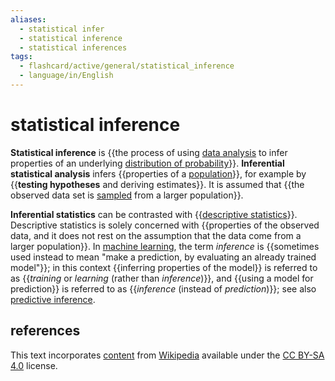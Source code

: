 ```yaml
---
aliases:
  - statistical infer
  - statistical inference
  - statistical inferences
tags:
  - flashcard/active/general/statistical_inference
  - language/in/English
---
```


# statistical inference

__Statistical inference__ is {{the process of using [data analysis](data%20analysis.md) to infer properties of an underlying [distribution of probability](probability%20distribution.md)}}. __Inferential statistical analysis__ infers {{properties of a [population](statistical%20population.md)}}, for example by {{__testing hypotheses__ and deriving estimates}}. It is assumed that {{the observed data set is [sampled](sampling%20(statistics).md) from a larger population}}. <!--SR:!2024-11-01,44,290!2025-03-24,154,310!2024-11-05,47,290!2024-11-21,60,310-->

__Inferential statistics__ can be contrasted with {{[descriptive statistics](descriptive%20statistics.md)}}. Descriptive statistics is solely concerned with {{properties of the observed data, and it does not rest on the assumption that the data come from a larger population}}. In [machine learning](machine%20learning.md), the term _inference_ is {{sometimes used instead to mean "make a prediction, by evaluating an already trained model"}}; in this context {{inferring properties of the model}} is referred to as {{_training_ or _learning_ (rather than _inference_)}}, and {{using a model for prediction}} is referred to as {{_inference_ (instead of _prediction_)}}; see also [predictive inference](statistical%20inference.md#prediction). <!--SR:!2024-11-13,56,310!2024-11-06,48,290!2024-12-03,72,310!2024-11-08,52,310!2024-11-30,69,310!2024-11-04,48,310!2024-11-23,62,310-->

## references

This text incorporates [content](https://en.wikipedia.org/wiki/statistical_inference) from [Wikipedia](Wikipedia.md) available under the [CC BY-SA 4.0](https://creativecommons.org/licenses/by-sa/4.0/) license.
